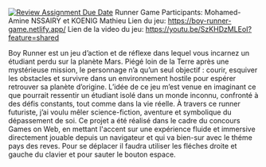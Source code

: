 [![Review Assignment Due Date](https://classroom.github.com/assets/deadline-readme-button-22041afd0340ce965d47ae6ef1cefeee28c7c493a6346c4f15d667ab976d596c.svg)](https://classroom.github.com/a/tcwhlYLU)
Runner Game
Participants: Mohamed-Amine NSSAIRY et KOENIG Mathieu
Lien du jeu: https://boy-runner-game.netlify.app/
Lien de la video du jeu: https://youtu.be/SzKHDzMLEoI?feature=shared


Boy Runner est un jeu d’action et de réflexe dans lequel vous incarnez un étudiant perdu sur la planète Mars. Piégé loin de la Terre après une mystérieuse mission, le personnage n’a qu’un seul objectif : courir, esquiver les obstacles et survivre dans un environnement hostile pour espérer retrouver sa planète d’origine. L’idée de ce jeu m’est venue en imaginant ce que pourrait ressentir un étudiant isolé dans un monde inconnu, confronté à des défis constants, tout comme dans la vie réelle. À travers ce runner futuriste, j’ai voulu mêler science-fiction, aventure et symbolique du dépassement de soi. Ce projet a été réalisé dans le cadre du concours Games on Web, en mettant l'accent sur une expérience fluide et immersive directement jouable depuis un navigateur et qui va bien-sur avec le théme pays des reves.
Pour se déplacer il faudra utiliser les fléches droite et gauche du clavier et pour sauter le bouton espace.
